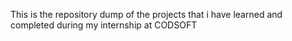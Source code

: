 This is the repository dump of the projects that i have learned and completed during my internship at CODSOFT
